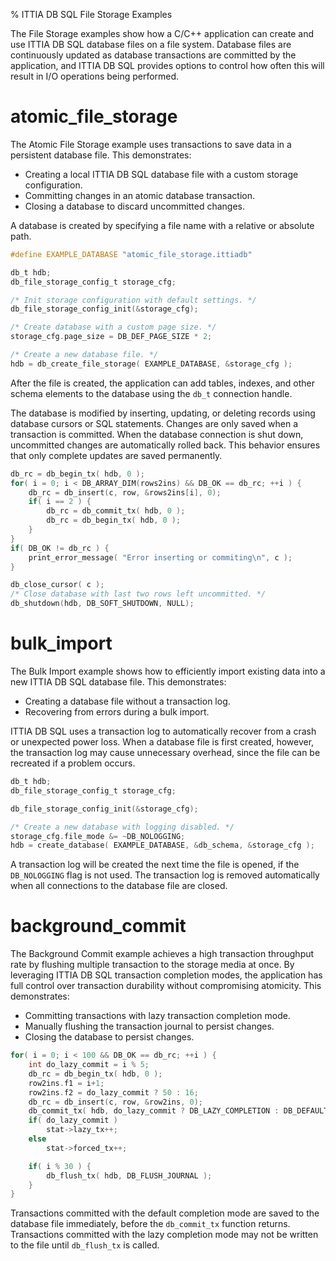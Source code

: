 % ITTIA DB SQL File Storage Examples

The File Storage examples show how a C/C++ application can create and use ITTIA DB SQL database files on a file system. Database files are continuously updated as database transactions are committed by the application, and ITTIA DB SQL provides options to control how often this will result in I/O operations being performed.


# atomic_file_storage

The Atomic File Storage example uses transactions to save data in a persistent database file. This demonstrates:

 - Creating a local ITTIA DB SQL database file with a custom storage configuration.
 - Committing changes in an atomic database transaction.
 - Closing a database to discard uncommitted changes.

A database is created by specifying a file name with a relative or absolute path.

```C
#define EXAMPLE_DATABASE "atomic_file_storage.ittiadb"

db_t hdb;
db_file_storage_config_t storage_cfg;

/* Init storage configuration with default settings. */
db_file_storage_config_init(&storage_cfg);

/* Create database with a custom page size. */
storage_cfg.page_size = DB_DEF_PAGE_SIZE * 2;

/* Create a new database file. */
hdb = db_create_file_storage( EXAMPLE_DATABASE, &storage_cfg );
```

After the file is created, the application can add tables, indexes, and other schema elements to the database using the `db_t` connection handle.

The database is modified by inserting, updating, or deleting records using database cursors or SQL statements. Changes are only saved when a transaction is committed. When the database connection is shut down, uncommitted changes are automatically rolled back. This behavior ensures that only complete updates are saved permanently.

```C
db_rc = db_begin_tx( hdb, 0 );
for( i = 0; i < DB_ARRAY_DIM(rows2ins) && DB_OK == db_rc; ++i ) {
    db_rc = db_insert(c, row, &rows2ins[i], 0);
    if( i == 2 ) {
        db_rc = db_commit_tx( hdb, 0 );
        db_rc = db_begin_tx( hdb, 0 );
    }
}
if( DB_OK != db_rc ) {
    print_error_message( "Error inserting or commiting\n", c );
}

db_close_cursor( c );
/* Close database with last two rows left uncommitted. */
db_shutdown(hdb, DB_SOFT_SHUTDOWN, NULL);
```

# bulk_import

The Bulk Import example shows how to efficiently import existing data into a new ITTIA DB SQL database file. This demonstrates:

 - Creating a database file without a transaction log.
 - Recovering from errors during a bulk import.

ITTIA DB SQL uses a transaction log to automatically recover from a crash or unexpected power loss. When a database file is first created, however, the transaction log may cause unnecessary overhead, since the file can be recreated if a problem occurs.

```C
db_t hdb;
db_file_storage_config_t storage_cfg;

db_file_storage_config_init(&storage_cfg);

/* Create a new database with logging disabled. */
storage_cfg.file_mode &= ~DB_NOLOGGING;
hdb = create_database( EXAMPLE_DATABASE, &db_schema, &storage_cfg );
```

A transaction log will be created the next time the file is opened, if the `DB_NOLOGGING` flag is not used. The transaction log is removed automatically when all connections to the database file are closed.


# background_commit

The Background Commit example achieves a high transaction throughput rate by flushing multiple transaction to the storage media at once. By leveraging ITTIA DB SQL transaction completion modes, the application has full control over transaction durability without compromising atomicity. This demonstrates:

 - Committing transactions with lazy transaction completion mode.
 - Manually flushing the transaction journal to persist changes.
 - Closing the database to persist changes.

```C
for( i = 0; i < 100 && DB_OK == db_rc; ++i ) {
    int do_lazy_commit = i % 5;
    db_rc = db_begin_tx( hdb, 0 );
    row2ins.f1 = i+1;
    row2ins.f2 = do_lazy_commit ? 50 : 16;
    db_rc = db_insert(c, row, &row2ins, 0);
    db_commit_tx( hdb, do_lazy_commit ? DB_LAZY_COMPLETION : DB_DEFAULT_COMPLETION );
    if( do_lazy_commit )
        stat->lazy_tx++;
    else
        stat->forced_tx++;

    if( i % 30 ) {
        db_flush_tx( hdb, DB_FLUSH_JOURNAL );
    }
}
```

Transactions committed with the default completion mode are saved to the database file immediately, before the `db_commit_tx` function returns. Transactions committed with the lazy completion mode may not be written to the file until `db_flush_tx` is called.
